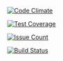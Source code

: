 [![Code Climate](https://codeclimate.com/github/drytikov/project-lvl1-s128/badges/gpa.svg)](https://codeclimate.com/github/drytikov/project-lvl1-s128)

[![Test Coverage](https://codeclimate.com/github/drytikov/project-lvl1-s128/badges/coverage.svg)](https://codeclimate.com/github/drytikov/project-lvl1-s128/coverage)

[![Issue Count](https://codeclimate.com/github/drytikov/project-lvl1-s128/badges/issue_count.svg)](https://codeclimate.com/github/drytikov/project-lvl1-s128)

[![Build Status](https://travis-ci.org/drytikov/Brain-games.svg?branch=master)](https://travis-ci.org/drytikov/Brain-games)
